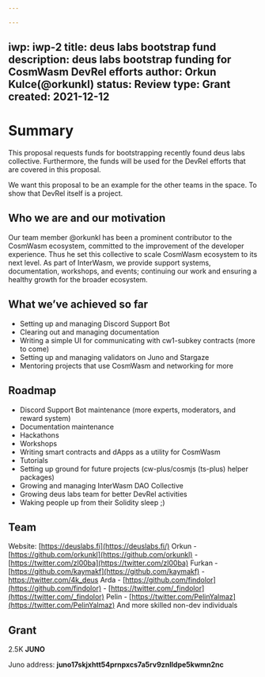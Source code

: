 ```yaml
---

---
```

iwp: iwp-2
title: deus labs bootstrap fund
description: deus labs bootstrap funding for CosmWasm DevRel efforts
author: Orkun Kulce(@orkunkl)
status: Review
type: Grant
created: 2021-12-12
---

# Summary

This proposal requests funds for bootstrapping recently found deus labs collective. Furthermore, the funds will be used for the DevRel efforts that are covered in this proposal.

We want this proposal to be an example for the other teams in the space. To show that DevRel itself is a project.

## Who we are and our motivation

Our team member @orkunkl has been a prominent contributor to the CosmWasm ecosystem, committed to the improvement of the developer experience. Thus he set this collective to scale CosmWasm ecosystem to its next level. As part of InterWasm, we provide support systems, documentation, workshops, and events; continuing our work and ensuring a healthy growth for the broader ecosystem.

## What we’ve achieved so far

- Setting up and managing Discord Support Bot
- Clearing out and managing documentation
- Writing a simple UI for communicating with cw1-subkey contracts (more to come)
- Setting up and managing validators on Juno and Stargaze
- Mentoring projects that use CosmWasm and networking for more

## Roadmap

- Discord Support Bot maintenance (more experts, moderators, and reward system)
- Documentation maintenance
- Hackathons
- Workshops
- Writing smart contracts and dApps as a utility for CosmWasm
- Tutorials
- Setting up ground for future projects (cw-plus/cosmjs (ts-plus) helper packages)
- Growing and managing InterWasm DAO Collective
- Growing deus labs team for better DevRel activities
- Waking people up from their Solidity sleep ;)

## Team

Website: [https://deuslabs.fi](https://deuslabs.fi/)
Orkun - [https://github.com/orkunkl](https://github.com/orkunkl) - [https://twitter.com/zl00ba](https://twitter.com/zl00ba)
Furkan - [https://github.com/kaymakf](https://github.com/kaymakf) - [h](https://github.com/kaymakf)[ttps://twitter.com/4k_deus](https://twitter.com/4k_deus)
Arda - [https://github.com/findolor](https://github.com/findolor) - [https://twitter.com/_findolor](https://twitter.com/_findolor)
Pelin - [https://twitter.com/PelinYalmaz](https://twitter.com/PelinYalmaz)
And more skilled non-dev individuals

## Grant

2.5K **JUNO**

Juno address: **juno17skjxhtt54prnpxcs7a5rv9znlldpe5kwmn2nc**
